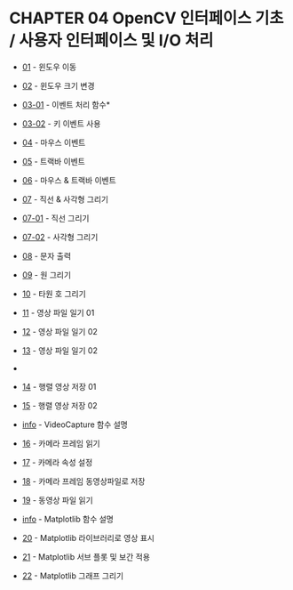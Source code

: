 # CHAPTER 04 OpenCV 인터페이스 기초 / 사용자 인터페이스 및 I/O 처리 

* [01](01_move_window.py) - 윈도우 이동
* [02](02_window_resize.py) - 윈도우 크기 변경

* [03-01](03_event_info.ipynb) - 이벤트 처리 함수* 
* [03-02](03_event_key.py) - 키 이벤트 사용 


* [04](04_event_mouse.py) - 마우스 이벤트 

* [05](05_event_trackbar.py) - 트랙바 이벤트
* [06](06_event_mouse_trackbar.py) - 마우스 & 트랙바 이벤트 


* [07](07_draw_line_rect.ipynb) - 직선 & 사각형 그리기
* [07-01](07_draw_line.py) - 직선 그리기
* [07-02](07_draw_rect.py) - 사각형 그리기


* [08](08_put_text.py) - 문자 출력
* [09](09_draw_circle.py) - 원 그리기
* [10](10_draw_ellipse.py) - 타원 호 그리기


* [11](11_read_image01.ipynb) - 영상 파일 일기 01
* [12](12_read_image02.ipynb) - 영상 파일 일기 02
* [13](13_read_image03.ipynb) - 영상 파일 일기 02
* 
* [14](14_write_image01.ipynb) - 행렬 영상 저장 01
* [15](15_write_image02.ipynb) - 행렬 영상 저장 02

* [info](16_info_VideoCapture.ipynb) - VideoCapture 함수 설명
* [16](16_read_camera.ipynb) - 카메라 프레임 읽기
* [17](17_set_camera_atty.ipynb) - 카메라 속성 설정
* [18](18_write_camera_frame.ipynb) - 카메라 프레임 동영상파일로 저장
* [19](19_read_video_file.ipynb) - 동영상 파일 읽기

* [info](20_matplotlib_info.ipynb) - Matplotlib 함수 설명
* [20](20_matplatlib.ipynb) - Matplotlib 라이브러리로 영상 표시
* [21](21_matplotlib_interplation.ipynb) - Matplotlib 서브 플롯 및 보간 적용
* [22](22_matplotlib_plot.ipynb) - Matplotlib 그래프 그리기
 